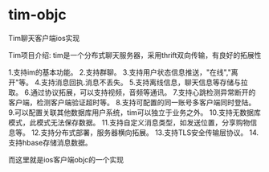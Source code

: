 # tim-objc
Tim聊天客户端ios实现

Tim项目介绍:
tim是一个分布式聊天服务器，采用thrift双向传输，有良好的拓展性

1.支持im的基本功能。 
2.支持群聊。 
3.支持用户状态信息推送，"在线","离开"等。 
4.支持消息回执.消息不丢失。 
5.支持离线信息，聊天信息等存储与拉取。 
6.通过协议拓展，可以支持视频，音频等通讯。 
7.支持心跳检测异常断开的客户端，检测客户端验证超时等。 
8.支持可配置的同一账号多客户端同时登陆。 
9.可以配置关联其他数据库用户系统，tim可以独立于业务之外。 
10.支持无数据库模式，此模式无法保存数据。 
11.支持自定义消息类型，如发送位置，分享购物信息等。 
12.支持分布式部署，服务器横向拓展。 
13.支持TLS安全传输层协议。 
14.支持hbase存储消息数据。 

而这里就是ios客户端objc的一个实现
